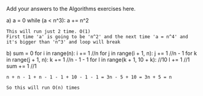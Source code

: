 Add your answers to the Algorithms exercises here.

a)  a = 0
    while (a < n^3):
      a += n^2
    
    This will run just 2 time. O(1)
    First time 'a' is going to be 'n^2' and the next time 'a = n^4' and it's bigger than 'n^3' and loop will break

b)  sum = 0
    for i in range(n):
      i += 1                                //n
      for j in range(i + 1, n):
        j += 1                              //n - 1
        for k in range(j + 1, n):
          k += 1                            //n - 1 - 1
          for l in range(k + 1, 10 + k):    //10
            l += 1                          //1
            sum += 1                        //1

    n + n - 1 + n - 1 - 1 + 10 - 1 - 1 = 3n - 5 + 10 = 3n + 5 = n

    So this will run O(n) times
